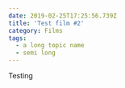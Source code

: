 ```yaml
---
date: 2019-02-25T17:25:56.739Z
title: 'Test film #2'
category: Films
tags:
  - a long topic name
  - semi long
---
```

Testing
